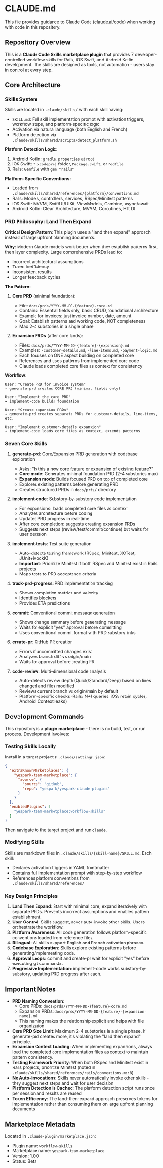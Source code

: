 # CLAUDE.md

This file provides guidance to Claude Code (claude.ai/code) when working with code in this repository.

## Repository Overview

This is a **Claude Code Skills marketplace plugin** that provides 7 developer-controlled workflow skills for Rails, iOS Swift, and Android Kotlin development. The skills are designed as tools, not automation - users stay in control at every step.

## Core Architecture

### Skills System

Skills are located in `.claude/skills/` with each skill having:
- `SKILL.md`: Full skill implementation prompt with activation triggers, workflow steps, and platform-specific logic
- Activation via natural language (both English and French)
- Platform detection via `.claude/skills/shared/scripts/detect_platform.sh`

**Platform Detection Logic:**
1. Android Kotlin: `gradle.properties` at root
2. iOS Swift: `*.xcodeproj` folder, `Package.swift`, or `Podfile`
3. Rails: `Gemfile` with `gem "rails"`

**Platform-Specific Conventions:**
- Loaded from `.claude/skills/shared/references/{platform}/conventions.md`
- Rails: Models, controllers, services, RSpec/Minitest patterns
- iOS Swift: MVVM, SwiftUI/UIKit, ViewModels, Combine, async/await
- Android Kotlin: Clean Architecture, MVVM, Coroutines, Hilt DI

### PRD Philosophy: Land Then Expand

**Critical Design Pattern**: This plugin uses a "land then expand" approach instead of large upfront planning documents.

**Why**: Modern Claude models work better when they establish patterns first, then layer complexity. Large comprehensive PRDs lead to:
- Incorrect architectural assumptions
- Token inefficiency
- Inconsistent results
- Longer feedback cycles

**The Pattern**:

1. **Core PRD** (minimal foundation):
   - File: `docs/prds/YYYY-MM-DD-{feature}-core.md`
   - Contains: Essential fields only, basic CRUD, foundational architecture
   - Example for invoices: just invoice number, date, amount
   - Goal: Establish patterns and working code, NOT completeness
   - Max 2-4 substories in a single phase

2. **Expansion PRDs** (after core lands):
   - Files: `docs/prds/YYYY-MM-DD-{feature}-{expansion}.md`
   - Examples: `-customer-details.md`, `-line-items.md`, `-payment-logic.md`
   - Each focuses on ONE aspect building on completed core
   - References and uses patterns from implemented core code
   - Claude loads completed core files as context for consistency

**Workflow**:
```
User: "Create PRD for invoice system"
→ generate-prd creates CORE PRD (minimal fields only)

User: "Implement the core PRD"
→ implement-code builds foundation

User: "Create expansion PRDs"
→ generate-prd creates separate PRDs for customer-details, line-items, etc.

User: "Implement customer-details expansion"
→ implement-code loads core files as context, extends patterns
```

### Seven Core Skills

1. **generate-prd**: Core/Expansion PRD generation with codebase exploration
   - Asks: "Is this a new core feature or expansion of existing feature?"
   - **Core mode**: Generates minimal foundation PRD (2-4 substories max)
   - **Expansion mode**: Builds focused PRD on top of completed core
   - Explores existing patterns before generating PRD
   - Creates structured PRDs in `docs/prds/` directory

2. **implement-code**: Substory-by-substory code implementation
   - For expansions: loads completed core files as context
   - Analyzes architecture before coding
   - Updates PRD progress in real-time
   - After core completion: suggests creating expansion PRDs
   - Suggests next steps (review/test/commit/continue) but waits for user decision

3. **implement-tests**: Test suite generation
   - Auto-detects testing framework (RSpec, Minitest, XCTest, JUnit+MockK)
   - **Important**: Prioritize Minitest if both RSpec and Minitest exist in Rails projects
   - Maps tests to PRD acceptance criteria

4. **track-prd-progress**: PRD implementation tracking
   - Shows completion metrics and velocity
   - Identifies blockers
   - Provides ETA predictions

5. **commit**: Conventional commit message generation
   - Shows change summary before generating message
   - Waits for explicit "yes" approval before committing
   - Uses conventional commit format with PRD substory links

6. **create-pr**: GitHub PR creation
   - Errors if uncommitted changes exist
   - Analyzes branch diff vs origin/main
   - Waits for approval before creating PR

7. **code-review**: Multi-dimensional code analysis
   - Auto-detects review depth (Quick/Standard/Deep) based on lines changed and files modified
   - Reviews current branch vs origin/main by default
   - Platform-specific checks (Rails: N+1 queries, iOS: retain cycles, Android: Context leaks)

## Development Commands

This repository is a **plugin marketplace** - there is no build, test, or run process. Development involves:

### Testing Skills Locally

Install in a target project's `.claude/settings.json`:
```json
{
  "extraKnownMarketplaces": {
    "yespark-team-marketplace": {
      "source": {
        "source": "github",
        "repo": "yespark/yespark-claude-plugins"
      }
    }
  },
  "enabledPlugins": [
    "yespark-team-marketplace:workflow-skills"
  ]
}
```

Then navigate to the target project and run `claude`.

### Modifying Skills

Skills are markdown files in `.claude/skills/{skill-name}/SKILL.md`. Each skill:
- Declares activation triggers in YAML frontmatter
- Contains full implementation prompt with step-by-step workflow
- References platform conventions from `.claude/skills/shared/references/`

### Key Design Principles

1. **Land Then Expand**: Start with minimal core, expand iteratively with separate PRDs. Prevents incorrect assumptions and enables pattern establishment.
2. **User Control**: Skills suggest, never auto-invoke other skills. Users orchestrate the workflow.
3. **Platform Awareness**: All code generation follows platform-specific conventions loaded from reference files.
4. **Bilingual**: All skills support English and French activation phrases.
5. **Codebase Exploration**: Skills explore existing patterns before generating/implementing code.
6. **Approval Loops**: commit and create-pr wait for explicit "yes" before executing git commands.
7. **Progressive Implementation**: implement-code works substory-by-substory, updating PRD progress after each.

## Important Notes

- **PRD Naming Convention**:
  - Core PRDs: `docs/prds/YYYY-MM-DD-{feature}-core.md`
  - Expansion PRDs: `docs/prds/YYYY-MM-DD-{feature}-{expansion-name}.md`
  - This naming makes the relationship explicit and helps with file organization
- **Core PRD Size Limit**: Maximum 2-4 substories in a single phase. If generate-prd creates more, it's violating the "land then expand" principle.
- **Expansion Context Loading**: When implementing expansions, always load the completed core implementation files as context to maintain pattern consistency.
- **Testing Framework Priority**: When both RSpec and Minitest exist in Rails projects, prioritize Minitest (noted in `.claude/skills/shared/references/rails/conventions.md:8`)
- **No Auto-Invocations**: Skills never automatically invoke other skills - they suggest next steps and wait for user decision
- **Platform Detection is Cached**: The platform detection script runs once per session and results are reused
- **Token Efficiency**: The land-then-expand approach preserves tokens for implementation rather than consuming them on large upfront planning documents

## Marketplace Metadata

Located in `.claude-plugin/marketplace.json`:
- Plugin name: `workflow-skills`
- Marketplace name: `yespark-team-marketplace`
- Version: 1.0.0
- Status: Beta
